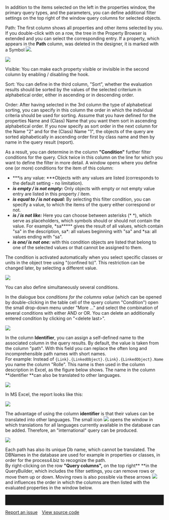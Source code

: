 In addition to the items selected on the left in the properties window,
the primary query types, and the parameters, you can define additional
filter settings on the top right of the window query columns for
selected objects.

Path: The first column shows all properties and other items selected by
you. If you double-click with on a row, the tree in the Property Browser
is extended and you can select the corresponding entry. If a property,
which appears in the **Path** column, was deleted in the designer, it is
marked with a Symbol ![](//images.ctfassets.net/utx1h0gfm1om/3ptWwDAwUgCcok0Cc6Cwco/c0ec5dc35b03b5602662882f3b8f8ba5/328495.png). 

![](//images.ctfassets.net/utx1h0gfm1om/3TB7tblf3yWeguOk0oiScA/07b648760e650be40396c3224f3f130f/329341.png)

Visible: You can make each property visible or invisible in the second
column by enabling / disabling the hook.

Sort: You can define in the third column, "Sort", whether the evaluation
results should be sorted by the values of the selected criterium in
alphabetical order, either in ascending or in descending order.

Order: After having selected in the 3rd column the type of alphabetical
sorting, you can specify in this column the order in which the
individual criteria should be used for sorting. Assume that you have
defined for the properties Name and (Class) Name that you want them sort
in ascending alphabetical order. If you now specify as sort order in the
next column for the Name "2" and for the (Class) Name "1", the objects
of the query are sorted alphabetically in ascending order first by class
name and then by name in the query result (report).

As a result, you can determine in the column **"Condition"** further
filter conditions for the query. Click twice in this column on the line
for which you want to define the filter in more detail. A window opens
where you define one (or more) conditions for the item of this column: 

-   ***is any value: ***Objects with any values are listed (corresponds
    to the default setting - no limitation). 
-   ***is empty / is not empty:*** Only objects with empty or not empty
    value entry are listed in this property / item. 
-   ***is equal to / is not equal:*** By selecting this filter
    condition, you can specify a value, to which the items of the query
    either correspond or not. 
-   ***is / is not like:*** Here you can choose between asterisks (\*
    \*), which serve as placeholders, which symbols should or should not
    contain the value. For example, \*sa**\*** gives the result of all
    values, which contain "sa" in the description, sa\*: all values
    beginning with "sa" and \*sa: all values ending with "sa". 
-   ***is one/ is not one:*** with this condition objects are listed
    that belong to one of the selected values or that cannot be assigned
    to them.

The condition is activated automatically when you select specific
classes or units in the object tree using "(confined to)". This
restriction can be changed later, by selecting a different value. 

![](//images.ctfassets.net/utx1h0gfm1om/6c1kdgB52oQqWk6EW8yu6i/048f9bc273f4405140270b66381825f6/329343.png)

You can also define simultaneously several conditions.   
  
In the dialogue box *conditions for the columns value* (which can be
opened by double-clicking in the table cell of the query column
"Condition") open the small drop-down menu under "More ..." and select
the combination of several conditions with either AND or OR. You can
delete an additionally entered condition by clicking on "&lt;delete
last&gt;".

![](//images.ctfassets.net/utx1h0gfm1om/T8BRViddmwwYeuoa0oaYQ/28f77ad1549a69465d535e16f568c6f4/329329.png)

In the column **Identifier**, you can assign a self-defined name to the
associated column in the query results. By default, the value is taken
from the column "path". With this field you can replace the often long
and incomprehensible path names with short names.  
For example: Instead of
`{Link}.{LinkedObject}.{Link}.{LinkedObject}.Name` you name the column
"Rolle". This name is then used in the column description in Excel, as
the figure below shows. The name in the column **identifier **can also
be translated to other languages.

![](//images.ctfassets.net/utx1h0gfm1om/2QD9jHIvSMCaOMqYU0WWQY/c7f273e680957a2aabd498fba9bb7866/329331.png)

In MS Excel, the report looks like this:

![](//images.ctfassets.net/utx1h0gfm1om/3b3sFYGF1us8wU4EmmYymK/38a48d1ab0e313416d0eb8947debc351/329333.png)

The advantage of using the column **identifier** is that their values
can be translated into other languages. The small
icon ![](//images.ctfassets.net/utx1h0gfm1om/1doYZXuPqKaEsYOS6wYOQo/0c0a5e9ca7c43b447a56bde0fdd6deb8/329323.png) opens the window in which
translations for all languages currently available in the database can
be added. Therefore, an "international" query can be produced.

![](//images.ctfassets.net/utx1h0gfm1om/7Bw6KVH68gwgU4iIC2iSy2/aa3295b0886a916562d5ad8aacfcf57b/329335.png)

Each path has also its unique Db name, which cannot be translated. The
DBNames in the database are used for example in properties or classes,
in order for the process4.biz to recognize the path.   
By right-clicking on the row **"Query columns",** on the top
right** **in the QueryBuilder, which includes the filter settings, you
can remove rows or move them up or down. Moving rows is also possible
via these arrows ![](//images.ctfassets.net/utx1h0gfm1om/3h0E6zyl0Qe6K0SeMMyeKU/3488f90455c46e868651975f03674245/329321.png) and influences the
order in which the columns are then listed with the evaluated properties
in the window below.

<hr style="padding-top:2rem" />
<a href="https://github.com/process4/docs/issues" target="_blank" class="bgw btn btn-primary btn-lg shadow-sm">Report an issue</a>
<a href="https://github.com/process4/docs" target="_blank" class="bgw btn btn-primary btn-lg shadow-sm" style="margin-left:10px;">View source code</a>